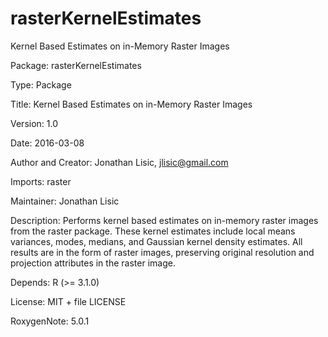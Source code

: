 # rasterKernelEstimates
Kernel Based Estimates on in-Memory Raster Images

Package: rasterKernelEstimates

Type: Package

Title: Kernel Based Estimates on in-Memory Raster Images

Version: 1.0

Date: 2016-03-08

Author and Creator:
    Jonathan Lisic, jlisic@gmail.com 

Imports: raster

Maintainer: Jonathan Lisic <jlisic at gmail.com>

Description: Performs kernel based estimates on in-memory raster images
  from the raster package.  These kernel estimates include local means
  variances, modes, medians, and Gaussian kernel density estimates.  All
  results are in the form of raster images, preserving original resolution
  and projection attributes in the raster image.

Depends: R (>= 3.1.0)

License: MIT + file LICENSE

RoxygenNote: 5.0.1

